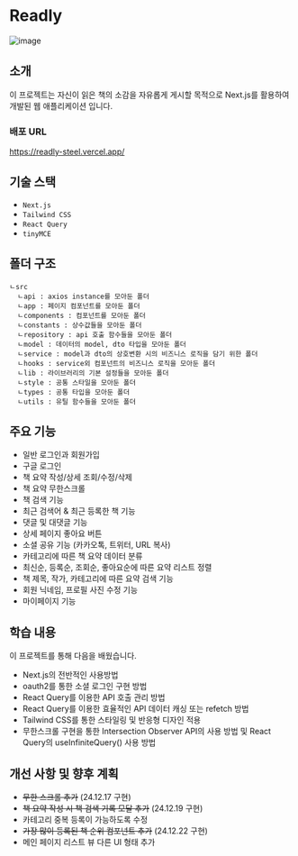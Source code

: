 # Readly

![image](https://github.com/user-attachments/assets/34977831-14fa-4797-8d11-8df31090129b)



## 소개
이 프로젝트는 자신이 읽은 책의 소감을 자유롭게 게시할 목적으로 Next.js를 활용하여 개발된 웹 애플리케이션 입니다.

### 배포 URL
https://readly-steel.vercel.app/

## 기술 스택
- `Next.js`
- `Tailwind CSS`
- `React Query`
- `tinyMCE`

## 폴더 구조
```
ㄴsrc
  ㄴapi : axios instance를 모아둔 폴더
  ㄴapp : 페이지 컴포넌트를 모아둔 폴더
  ㄴcomponents : 컴포넌트를 모아둔 폴더
  ㄴconstants : 상수값들을 모아둔 폴더
  ㄴrepository : api 호출 함수들을 모아둔 폴더
  ㄴmodel : 데이터의 model, dto 타입을 모아둔 폴더
  ㄴservice : model과 dto의 상호변환 시의 비즈니스 로직을 담기 위한 폴더
  ㄴhooks : service외 컴포넌트의 비즈니스 로직을 모아둔 폴더
  ㄴlib : 라이브러리의 기본 설정들을 모아둔 폴더
  ㄴstyle : 공통 스타일을 모아둔 폴더
  ㄴtypes : 공통 타입을 모아둔 폴더
  ㄴutils : 유틸 함수들을 모아둔 폴더
```

## 주요 기능
- 일반 로그인과 회원가입
- 구글 로그인
- 책 요약 작성/상세 조회/수정/삭제
- 책 요약 무한스크롤
- 책 검색 기능
- 최근 검색어 & 최근 등록한 책 기능
- 댓글 및 대댓글 기능
- 상세 페이지 좋아요 버튼
- 소셜 공유 기능 (카카오톡, 트위터, URL 복사)
- 카테고리에 따른 책 요약 데이터 분류
- 최신순, 등록순, 조회순, 좋아요순에 따른 요약 리스트 정렬
- 책 제목, 작가, 카테고리에 따른 요약 검색 기능
- 회원 닉네임, 프로필 사진 수정 기능
- 마이페이지 기능

## 학습 내용
이 프로젝트를 통해 다음을 배웠습니다.
- Next.js의 전반적인 사용방법
- oauth2를 통한 소셜 로그인 구현 방법
- React Query를 이용한 API 호출 관리 방법
- React Query를 이용한 효율적인 API 데이터 캐싱 또는 refetch 방법
- Tailwind CSS를 통한 스타일링 및 반응형 디자인 적용
- 무한스크롤 구현을 통한 Intersection Observer API의 사용 방법 및 React Query의 useInfiniteQuery() 사용 방법

## 개선 사항 및 향후 계획
- ~~무한 스크롤 추가~~ (24.12.17 구현)
- ~~책 요약 작성 시 책 검색 기록 모달 추가~~ (24.12.19 구현)
- 카테고리 중복 등록이 가능하도록 수정
- ~~가장 많이 등록된 책 순위 컴포넌트 추가~~ (24.12.22 구현)
- 메인 페이지 리스트 뷰 다른 UI 형태 추가

